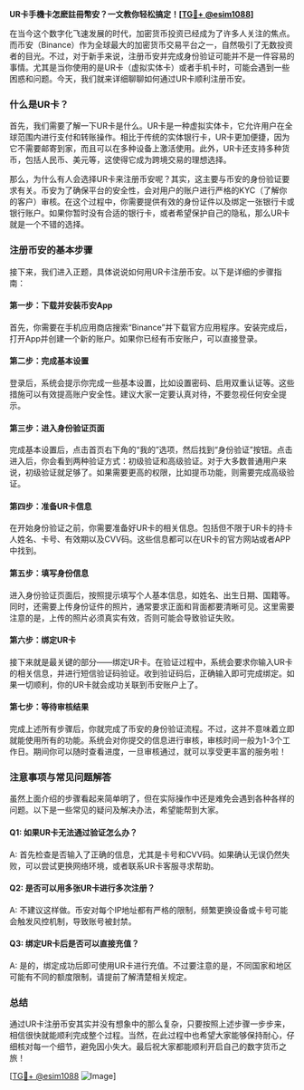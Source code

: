 **UR卡手機卡怎麽註冊幣安？一文教你轻松搞定！[[TG💪+ @esim1088](https://t.me/s/esim1088)]**

在当今这个数字化飞速发展的时代，加密货币投资已经成为了许多人关注的焦点。而币安（Binance）作为全球最大的加密货币交易平台之一，自然吸引了无数投资者的目光。不过，对于新手来说，注册币安并完成身份验证可能并不是一件容易的事情。尤其是当你使用的是UR卡（虚拟实体卡）或者手机卡时，可能会遇到一些困惑和问题。今天，我们就来详细聊聊如何通过UR卡顺利注册币安。

### 什么是UR卡？

首先，我们需要了解一下UR卡是什么。UR卡是一种虚拟实体卡，它允许用户在全球范围内进行支付和转账操作。相比于传统的实体银行卡，UR卡更加便捷，因为它不需要邮寄到家，而且可以在多种设备上激活使用。此外，UR卡还支持多种货币，包括人民币、美元等，这使得它成为跨境交易的理想选择。

那么，为什么有人会选择UR卡来注册币安呢？其实，这主要与币安的身份验证要求有关。币安为了确保平台的安全性，会对用户的账户进行严格的KYC（了解你的客户）审核。在这个过程中，你需要提供有效的身份证件以及绑定一张银行卡或银行账户。如果你暂时没有合适的银行卡，或者希望保护自己的隐私，那么UR卡就是一个不错的选择。

### 注册币安的基本步骤

接下来，我们进入正题，具体说说如何用UR卡注册币安。以下是详细的步骤指南：

#### 第一步：下载并安装币安App

首先，你需要在手机应用商店搜索“Binance”并下载官方应用程序。安装完成后，打开App并创建一个新的账户。如果你已经有币安账户，可以直接登录。

#### 第二步：完成基本设置

登录后，系统会提示你完成一些基本设置，比如设置密码、启用双重认证等。这些措施可以有效提高账户安全性。建议大家一定要认真对待，不要忽视任何安全提示。

#### 第三步：进入身份验证页面

完成基本设置后，点击首页右下角的“我的”选项，然后找到“身份验证”按钮。点击进入后，你会看到两种验证方式：初级验证和高级验证。对于大多数普通用户来说，初级验证就足够了。如果需要更高的权限，比如提币功能，则需要完成高级验证。

#### 第四步：准备UR卡信息

在开始身份验证之前，你需要准备好UR卡的相关信息。包括但不限于UR卡的持卡人姓名、卡号、有效期以及CVV码。这些信息都可以在UR卡的官方网站或者APP中找到。

#### 第五步：填写身份信息

进入身份验证页面后，按照提示填写个人基本信息，如姓名、出生日期、国籍等。同时，还需要上传身份证件的照片，通常要求正面和背面都要清晰可见。这里需要注意的是，上传的照片必须真实有效，否则可能会导致验证失败。

#### 第六步：绑定UR卡

接下来就是最关键的部分——绑定UR卡。在验证过程中，系统会要求你输入UR卡的相关信息，并进行短信验证码验证。收到验证码后，正确输入即可完成绑定。如果一切顺利，你的UR卡就会成功关联到币安账户上了。

#### 第七步：等待审核结果

完成上述所有步骤后，你就完成了币安的身份验证流程。不过，这并不意味着立即就能使用所有的功能。系统会对你提交的信息进行审核，审核时间一般为1-3个工作日。期间你可以随时查看进度，一旦审核通过，就可以享受更丰富的服务啦！

### 注意事项与常见问题解答

虽然上面介绍的步骤看起来简单明了，但在实际操作中还是难免会遇到各种各样的问题。以下是一些常见的疑问及解决办法，希望能帮到大家。

#### Q1: 如果UR卡无法通过验证怎么办？
A: 首先检查是否输入了正确的信息，尤其是卡号和CVV码。如果确认无误仍然失败，可以尝试更换网络环境，或者联系UR卡客服寻求帮助。

#### Q2: 是否可以用多张UR卡进行多次注册？
A: 不建议这样做。币安对每个IP地址都有严格的限制，频繁更换设备或卡号可能会触发风控机制，导致账号被封禁。

#### Q3: 绑定UR卡后是否可以直接充值？
A: 是的，绑定成功后即可使用UR卡进行充值。不过要注意的是，不同国家和地区可能有不同的额度限制，请提前了解清楚相关规定。

### 总结

通过UR卡注册币安其实并没有想象中的那么复杂，只要按照上述步骤一步步来，相信很快就能顺利完成整个过程。当然，在此过程中也希望大家能够保持耐心，仔细核对每一个细节，避免因小失大。最后祝大家都能顺利开启自己的数字货币之旅！

[[TG💪+ @esim1088](https://t.me/s/esim1088) ![Image](https://i.postimg.cc/4NQfJmqS/Snipaste-2025-05-13-00-14-12.png)]